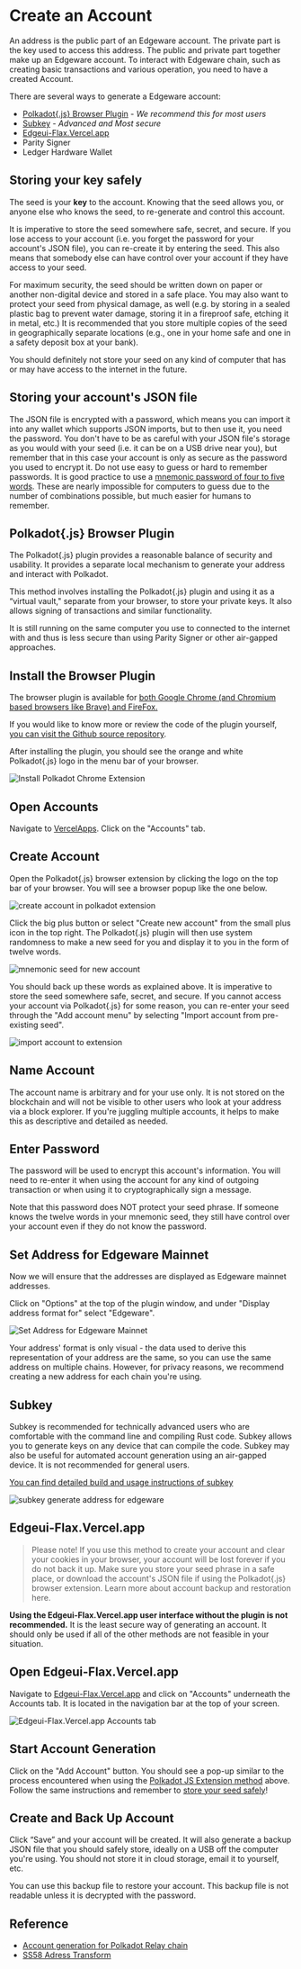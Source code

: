 # Create an Account <a href="Create-an-account" id="Create-an-account"></a>

An address is the public part of an Edgeware account. The private part is the key used to access this address. The public and private part together make up an Edgeware account. To interact with Edgeware chain, such as creating basic transactions and various operation, you need to have a created Account.

There are several ways to generate a Edgeware account:

- [Polkadot{.js} Browser Plugin](create-an-account.md#Polkadot{.js}-Browser-Plugin) - _We recommend this for most users_
- [Subkey](create-an-account.md#subkey) - _Advanced and Most secure_
- [Edgeui-Flax.Vercel.app](create-an-account.md#Edgeui-Flax)
- Parity Signer
- Ledger Hardware Wallet

## Storing your key safely<a href="Storing-your-key-safely" id="Storing-your-key-safely"></a>

The seed is your **key** to the account. Knowing that the seed allows you, or anyone else who knows the seed, to re-generate and control this account.

It is imperative to store the seed somewhere safe, secret, and secure. If you lose access to your account (i.e. you forget the password for your account's JSON file), you can re-create it by entering the seed. This also means that somebody else can have control over your account if they have access to your seed.

For maximum security, the seed should be written down on paper or another non-digital device and stored in a safe place. You may also want to protect your seed from physical damage, as well (e.g. by storing in a sealed plastic bag to prevent water damage, storing it in a fireproof safe, etching it in metal, etc.) It is recommended that you store multiple copies of the seed in geographically separate locations (e.g., one in your home safe and one in a safety deposit box at your bank).

You should definitely not store your seed on any kind of computer that has or may have access to the internet in the future.

## Storing your account's JSON file<a href="Storing-your-account's-JSON-file" id="Storing-your-account's-JSON-file"></a>

The JSON file is encrypted with a password, which means you can import it into any wallet which supports JSON imports, but to then use it, you need the password. You don't have to be as careful with your JSON file's storage as you would with your seed (i.e. it can be on a USB drive near you), but remember that in this case your account is only as secure as the password you used to encrypt it. Do not use easy to guess or hard to remember passwords. It is good practice to use a [mnemonic password of four to five words](https://xkcd.com/936/). These are nearly impossible for computers to guess due to the number of combinations possible, but much easier for humans to remember.

## Polkadot{.js} Browser Plugin<a href="Polkadot{.js}-Browser-Plugin" id="Polkadot{.js}-Browser-Plugin"></a>

The Polkadot{.js} plugin provides a reasonable balance of security and usability. It provides a separate local mechanism to generate your address and interact with Polkadot.

This method involves installing the Polkadot{.js} plugin and using it as a “virtual vault," separate from your browser, to store your private keys. It also allows signing of transactions and similar functionality.

It is still running on the same computer you use to connected to the internet with and thus is less secure than using Parity Signer or other air-gapped approaches.

## Install the Browser Plugin<a href="Install-the-Browser-Plugin" id="Install-the-Browser-Plugin"></a>

The browser plugin is available for [both Google Chrome (and Chromium based browsers like Brave) and FireFox.](https://polkadot.js.org/extension/)

If you would like to know more or review the code of the plugin yourself, [you can visit the Github source repository](https://github.com/polkadot-js/extension).

After installing the plugin, you should see the orange and white Polkadot{.js} logo in the menu bar of your browser.

![Install Polkadot Chrome Extension](</img/install_polkadot_chrome_extension (1).png>)

## Open Accounts<a href="Open-Accounts" id="Open-Accounts"></a>

Navigate to [VercelApps](https://edgeui-flax.vercel.app/?rpc=wss%3A%2F%2Fmainnet1.edgewa.re#/explorer). Click on the "Accounts" tab.

## Create Account<a href="Create-Account" id="Create-Account"></a>

Open the Polkadot{.js} browser extension by clicking the logo on the top bar of your browser. You will see a browser popup like the one below.

![create account in polkadot extension](/img/create_account_in_extension.png)

Click the big plus button or select "Create new account" from the small plus icon in the top right. The Polkadot{.js} plugin will then use system randomness to make a new seed for you and display it to you in the form of twelve words.

![mnemonic seed for new account](/img/mnemonic_seed_for_new_account.png)

You should back up these words as explained above. It is imperative to store the seed somewhere safe, secret, and secure. If you cannot access your account via Polkadot{.js} for some reason, you can re-enter your seed through the "Add account menu" by selecting "Import account from pre-existing seed".

![import account to extension](/img/import_account_to_extension.png)

## Name Account<a href="Name-Account" id="Name-Account"></a>

The account name is arbitrary and for your use only. It is not stored on the blockchain and will not be visible to other users who look at your address via a block explorer. If you're juggling multiple accounts, it helps to make this as descriptive and detailed as needed.

## Enter Password<a href="Enter-Password" id="Enter-Password"></a>

The password will be used to encrypt this account's information. You will need to re-enter it when using the account for any kind of outgoing transaction or when using it to cryptographically sign a message.

Note that this password does NOT protect your seed phrase. If someone knows the twelve words in your mnemonic seed, they still have control over your account even if they do not know the password.

## Set Address for Edgeware Mainnet<a href="Set-Address-for-Edgeware-Mainnet" id="Set-Address-for-Edgeware-Mainnet"></a>

Now we will ensure that the addresses are displayed as Edgeware mainnet addresses.

Click on "Options" at the top of the plugin window, and under "Display address format for" select "Edgeware".

![Set Address for Edgeware Mainnet](/img/set_address_for_edgeware_mainnet.png)

Your address' format is only visual - the data used to derive this representation of your address are the same, so you can use the same address on multiple chains. However, for privacy reasons, we recommend creating a new address for each chain you're using.

## Subkey<a href="Subkey" id="Subkey"></a>

Subkey is recommended for technically advanced users who are comfortable with the command line and compiling Rust code. Subkey allows you to generate keys on any device that can compile the code. Subkey may also be useful for automated account generation using an air-gapped device. It is not recommended for general users.

[You can find detailed build and usage instructions of subkey](https://github.com/paritytech/substrate/tree/master/bin/utils/subkey)

![subkey generate address for edgeware](</img/subkey_generate_address_for_edgeware (1).png>)

## Edgeui-Flax.Vercel.app<a href="Edgeui-Flax.Vercel.app" id="Edgeui-Flax"></a>

> Please note! If you use this method to create your account and clear your cookies in your browser, your account will be lost forever if you do not back it up. Make sure you store your seed phrase in a safe place, or download the account's JSON file if using the Polkadot{.js} browser extension. Learn more about account backup and restoration here.

**Using the Edgeui-Flax.Vercel.app user interface without the plugin is not recommended.** It is the least secure way of generating an account. It should only be used if all of the other methods are not feasible in your situation.

## Open Edgeui-Flax.Vercel.app<a href="Open-Edgeui-Flax.Vercel.app" id="Open-Edgeui-Flax.Vercel.app"></a>

Navigate to [Edgeui-Flax.Vercel.app](https://edgeui-flax.vercel.app/?rpc=wss%3A%2F%2Fmainnet1.edgewa.re#/accounts) and click on "Accounts" underneath the Accounts tab. It is located in the navigation bar at the top of your screen.

![Edgeui-Flax.Vercel.app Accounts tab](https://user-images.githubusercontent.com/44712760/123108135-646a4100-d3f7-11eb-9ec0-c0ba2659964c.png)

## Start Account Generation<a href="Start-Account-Generation" id="Start-Account-Generation"></a>

Click on the "Add Account" button. You should see a pop-up similar to the process encountered when using the [Polkadot JS Extension method](create-an-account.md#polkadotjs-browser-plugin) above. Follow the same instructions and remember to [store your seed safely](create-an-account.md#storing-your-key-safely)!

## Create and Back Up Account<a href="Create-and-Back-Up-Account" id="Create-and-Back-Up-Account"></a>

Click “Save” and your account will be created. It will also generate a backup JSON file that you should safely store, ideally on a USB off the computer you're using. You should not store it in cloud storage, email it to yourself, etc.

You can use this backup file to restore your account. This backup file is not readable unless it is decrypted with the password.

## Reference<a href="Reference" id="Reference"></a>

- [Account generation for Polkadot Relay chain](https://wiki.polkadot.network/docs/en/learn-account-generation)
- [SS58 Adress Transform](https://polkadot.subscan.io/tools/ss58_transform)

